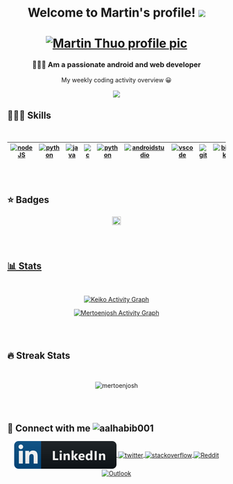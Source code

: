 <h1 align="center">
  Welcome to Martin's profile!
  <img src="https://media.giphy.com/media/hvRJCLFzcasrR4ia7z/giphy.gif" width="28"> <br><br>
  
  <a href="https://github.com/mertoenjosh">
  <img width="100px" src="https://avatars.githubusercontent.com/u/60392385?s=400&u=304df86aee96e250b08a184469be583b8b66cce4&v=4" align="center" alt="Martin Thuo profile pic" />
   </a> 
  <br>
</h1>

<h3 align="center">👨🏾‍💻 Am a passionate android and web developer</h3>

<p align="center">My weekly coding activity overview 😀</p>
 
<p align="center">
<a href="https://github.com/MartinThuo/github-readme-stats">
  <img align="center" src="https://github-readme-stats.vercel.app/api/wakatime?username=mertoenjosh&layout=compact&range=last_7_days&bg_color=30,e96443,904e95&title_color=fff&text_color=fff" />
</a>
</p>


<!-- <p align="center">
  
<a href="https://github.com/anuraghazra/github-readme-stats">
  <img align="center" src="https://github-readme-stats.vercel.app/api?username=mertoenjosh&show_icons=true&count_private=true&bg_color=30,e96443,904e95&title_color=fff&text_color=fff" />
</a>

</p> -->

<!-- <p align="center"> My most used languages in my git repositories </p>
<p align="center">
<a href="https://github.com/anuraghazra/github-readme-stats">
 <img align="center" src="https://github-readme-stats.vercel.app/api/top-langs/?username=mertoenjosh&layout=compact&bg_color=30,e96443,904e95&title_color=fff&text_color=fff" />
</a>
</p>
  -->
  
<h2>👨🏾‍💻 Skills</h2><br>

| <a href="https://nodejs.org/en/docs/"><img src="https://github.com/keikomori/icons-badges/blob/master/icons/NodeJS/nodejs.svg" alt="nodeJS" width="40" height="40" /> | <a href="https://www.python.org"><img src="https://github.com/keikomori/icons-badges/blob/master/icons/Python/python.svg" alt="python" width="40" height="40"/> | <a href="https://www.java.com"><img src="https://github.com/keikomori/icons-badges/blob/master/icons/Java/java.png" alt="java" width="40" height="40"/> | <a href="https://www.learn-c.org"><img src="https://github.com/keikomori/icons-badges/blob/master/icons/C/c.svg" alt="c" width="40" height="40"/> | <a href="https://www.learncpp.com/"><img src="https://github.com/keikomori/icons-badges/blob/master/icons/C%20%2B%2B/c.svg" alt="python" width="40" height="40"/> | <a href="https://developer.android.com/studio/"><img src="https://github.com/keikomori/icons-badges/blob/master/icons/Android/android.svg" alt="androidstudio" width="40" height="40"/> | <a href="https://code.visualstudio.com"><img src="https://github.com/keikomori/icons-badges/blob/master/icons/VSCode/vscode.svg" alt="vscode" width="40" height="40"/> | <a href="https://git-scm.com/"><img src="https://github.com/keikomori/icons-badges/blob/master/icons/Git/git.svg" alt="git" width="40" height="40"/> | <a href="https://bitbucket.org/"><img src="https://github.com/keikomori/icons-badges/blob/master/icons/Bitbucket/bitbucket.svg" alt="bitbucket" width="40" height="40"/> | <a href="https://gitlab.com/"><img src="https://github.com/keikomori/icons-badges/blob/master/icons/GitLab/gitlab.svg" alt="gitlab" width="40" height="40"/> | <a href="https://ubuntu.com/"><img src="https://github.com/keikomori/icons-badges/blob/master/icons/Ubuntu/ubuntu.svg" alt="ubuntu" width="40" height="40"/> | <a href="https://www.microsoft.com/pt-br/windows/"><img src="https://github.com/keikomori/icons-badges/blob/master/icons/Windows/windows.svg" alt="windows" width="40" height="40"/> | <a href="https://www.debian.org/"><img src="https://github.com/keikomori/icons-badges/blob/master/icons/Debian/debian_original.svg" alt="debian" width="40" height="40"/> |   
|---|---|---|---|---|---|---|---|---|---|---|---|---|


 <br>
 <br>
  
 <h2>⭐ Badges</h2>
 <p align="center">
  <a href="https://app.pluralsight.com/score/skill-assessment/javascript/summary?context=profile"><img src="https://github.com/keikomori/icons-badges/blob/master/badges/Javascript/js.png"  width="20%" height="20%"/>
</p>

  
 
 <br>
 <br>
 
 
<h2>📊 Stats</h2><br>
  

<p align="center">
<a href="https://github.com/ashutosh00710/github-readme-activity-graph"><img alt="Keiko Activity Graph" src="https://activity-graph.herokuapp.com/graph?username=mertoenjosh&bg_color=1F222E&color=F8D866&line=F85D7F&point=FFFFFF&hide_border=true" /></a>
</p>

<p align="center">
<a  href="https://github-readme-stats.vercel.app/api?username=mertoenjosh&count_private=true&show_icons=true&theme=radical"><img alt="Mertoenjosh Activity Graph" src="https://github-readme-stats.vercel.app/api?username=mertoenjosh&count_private=true&show_icons=true&bg_color=30,e96443,904e95&title_color=fff&text_color=fff" /></a>
</p>

 <br>
 <br> 
  
  
 <h2>🔥 Streak Stats</h2><br>

<p align="center">
  <img src="http://github-readme-streak-stats.herokuapp.com?user=mertoenjosh&theme=dracula" alt="mertoenjosh" />
</p>

 <br>
 <br>
  
 
<h2>📡 Connect with me <img src="https://komarev.com/ghpvc/?username=mertoenjosh&label=Profile%20views&color=0e75b6&style=flat" alt="aalhabib001" /></h2>

<p align="center">
  <a href="https://www.linkedin.com/in/martin-thuo-31b3131a3/">
    <img align="center" src="https://github.com/ryihan/ryihan-material/blob/main/Icon/linkedin.svg" alt="linkedin" />
  </a>
  
  <a href="https://twitter.com/mertoenjosh">
    <img align="center" src="https://github.com/keikomori/icons-badges/blob/master/badges/Twitter/twitter.svg" alt="twitter" />
  </a>
  
  
  <a href="https://stackoverflow.com/users/13045473/martoe3301">
    <img align="center" src="https://github.com/keikomori/icons-badges/blob/master/badges/Stackoverflow/stackoverflow.svg" alt="stackoverflow" />
  </a>
  
  <a href="https://www.reddit.com/user/m_3301">
    <img align="center" src="https://github.com/keikomori/icons-badges/blob/master/badges/Reddit/reddit.svg" alt="Reddit" />
  </a>
  
  <a href="mailto:mertoenjosh@mylife.mku.ac.ke">
    <img align="center" src="https://github.com/keikomori/icons-badges/blob/master/badges/Outlook/outlook.svg" alt="Outlook" />
  </a>
  

  
  
</p>



<!-- <p align="center">To find me on other platforms <br> 👇🏼</p>
<p align="center">
<a href="https://twitter.com/mertoenjosh">
  <img align="center" src="https://img.pngio.com/twitter-logo-transparent-png-stickpng-twitter-logo-transparent-background-png-400_400.png" width="5%" height="5%" />
</a>


<a href="https://www.linkedin.com/in/martin-njoroge-31b3131a3/">
  <img align="center" src="https://omnisec.dk/wp-content/uploads/2020/01/linkedin-blue-style-logo-png-0-300x300.png" width="5%" height="5%" />
</a>


 
<a href="https://www.sololearn.com/profile/11793304">
  <img align="center" src="https://www.sololearn.com/Icons/Courses/0.png" width="5%" height="5%" />
</a>

</p>

 -->



